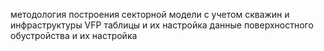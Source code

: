
методология построения секторной модели с учетом скважин и инфраструктуры
VFP таблицы и их настройка
данные поверхностного обустройства и их настройка